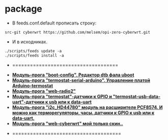 # package
* В feeds.conf.default прописать строку:
```
src-git cyberwrt https://github.com/melsem/opi-zero-cyberwrt.git
```
* И в исходниках.
```
./scripts/feeds update -a
./scripts/feeds install -a
```
* ====================================
- **[Модуль-прога "boot-config". Редактор dtb фала uboot](https://github.com/melsem/opi-zero-cyberwrt)**
- **[Модуль-прога "termostat-serial-arduino". Управление платой Arduino-termostat](http://cyber-place.ru/showthread.php?t=2752)**
- **[Модуль-прога "web-radio2"](http://cyber-place.ru/showthread.php?t=2731)**
- **[Модуль-прога "termostat"-датчики к GPIO и "termostat-usb-data-uart"-датчики к usb или к data-uart](http://cyber-place.ru/showthread.php?t=1214)**
- **[Модуль-прога "i2c_HD44780" модуль на расширителе PCF8574. И можно как терморегуляторы, часы. датчики к GPIO  к usb или к data-uart.](http://cyber-place.ru/showthread.php?t=2164)**
- **[Модуль-прога "web-cyberwrt" мой только скин..](http://cyber-place.ru/forumdisplay.php?f=44)**

* =====================================
